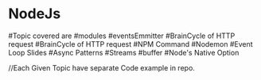 # NodeJs
#Topic covered are
#modules
#eventsEmmitter
#BrainCycle of HTTP request
#BrainCycle of HTTP request
#NPM Command
#Nodemon
#Event Loop Slides
#Async Patterns
#Streams
#buffer
#Node's Native Option


//Each Given Topic have separate Code example in repo.
